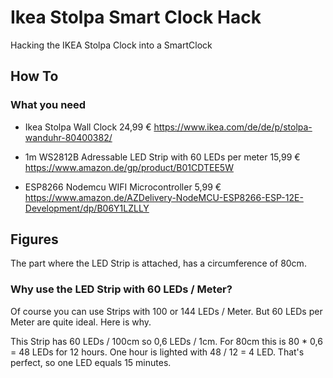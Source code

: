 # Ikea Stolpa Smart Clock Hack
Hacking the IKEA Stolpa Clock into a SmartClock

## How To
### What you need

- Ikea Stolpa Wall Clock 24,99 €
  https://www.ikea.com/de/de/p/stolpa-wanduhr-80400382/

- 1m WS2812B Adressable LED Strip with 60 LEDs per meter 15,99 €
  https://www.amazon.de/gp/product/B01CDTEE5W

- ESP8266 Nodemcu WIFI Microcontroller 5,99 €
  https://www.amazon.de/AZDelivery-NodeMCU-ESP8266-ESP-12E-Development/dp/B06Y1LZLLY

## Figures
The part where the LED Strip is attached, has a circumference of 80cm.

### Why use the LED Strip with 60 LEDs / Meter?
Of course you can use Strips with 100 or 144 LEDs / Meter. But 60 LEDs per Meter are quite ideal. Here is why.

This Strip has 60 LEDs / 100cm so 0,6 LEDs / 1cm.
For 80cm this is 80 * 0,6 = 48 LEDs for 12 hours.
One hour is lighted with 48 / 12 = 4 LED.
That's perfect, so one LED equals 15 minutes.
